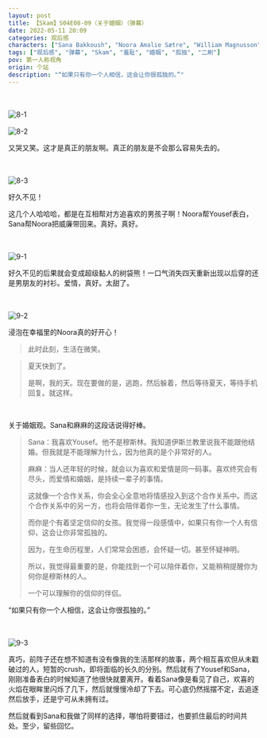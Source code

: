 ```yaml
---
layout: post
title: 【Skam】S04E08-09（关于婚姻）（弹幕）
date: 2022-05-11 20:09
categories: 观后感
characters: ["Sana Bakkoush", "Noora Amalie Sætre", "William Magnusson"]
tags: ["观后感", "弹幕", "Skam", "羞耻", "婚姻", "孤独", "二刷"]
pov: 第一人称视角
origin: 个站
description: "“如果只有你一个人相信，这会让你很孤独的。”"
---
```


<br><br>
![8-1](https://github.com/junesirius/junesirius.github.io/tree/master/assets/images/Skam/Skam4/Skam4-8-1.png)
<br><br>
![8-2](https://github.com/junesirius/junesirius.github.io/tree/master/assets/images/Skam/Skam4/Skam4-8-2.png)
<br>

又哭又笑。这才是真正的朋友啊。真正的朋友是不会那么容易失去的。

<br><br>
![8-3](https://github.com/junesirius/junesirius.github.io/tree/master/assets/images/Skam/Skam4/Skam4-8-3.png)
<br>

好久不见！

这几个人哈哈哈，都是在互相帮对方追喜欢的男孩子啊！Noora帮Yousef表白，Sana帮Noora把威廉带回来。真好。真好。

<br><br>
![9-1](https://github.com/junesirius/junesirius.github.io/tree/master/assets/images/Skam/Skam4/Skam4-9-1.png)
<br>

好久不见的后果就会变成超级黏人的树袋熊！一口气消失四天重新出现以后穿的还是男朋友的衬衫。爱情，真好。太甜了。

<br><br>
![9-2](https://github.com/junesirius/junesirius.github.io/tree/master/assets/images/Skam/Skam4/Skam4-9-2.png)
<br>

浸泡在幸福里的Noora真的好开心！

> 此时此刻，生活在微笑。

> 夏天快到了。
>
> 是啊，我的天。现在要做的是，逃跑，然后躲着，然后等待夏天，等待手机回复。就这样。

<br>

关于婚姻观。Sana和麻麻的这段话说得好棒。

> Sana：我喜欢Yousef。他不是穆斯林。我知道伊斯兰教里说我不能跟他结婚。但我就是不能理解为什么，因为他真的是个非常好的人。
>
> 麻麻：当人还年轻的时候，就会以为喜欢和爱情是同一码事。喜欢终究会有尽头，而爱情和婚姻，是持续一辈子的事情。
>
> 这就像一个合作关系，你会全心全意地将情感投入到这个合作关系中。而这个合作关系中的另一方，也将会陪伴着你一生，无论发生了什么事情。
>
> 而你是个有着坚定信仰的女孩。我觉得一段感情中，如果只有你一个人有信仰，这会让你非常孤独的。
>
> 因为，在生命历程里，人们常常会困惑，会怀疑一切。甚至怀疑神明。
>
> 所以，我觉得最重要的是，你能找到一个可以陪伴着你，又能稍稍提醒你为何你是穆斯林的人。
>
> 一个可以理解你的信仰的伴侣。

“如果只有你一个人相信，这会让你很孤独的。”

<br><br>
![9-3](https://github.com/junesirius/junesirius.github.io/tree/master/assets/images/Skam/Skam4/Skam4-9-3.png)
<br>

真巧，前阵子还在想不知道有没有像我的生活那样的故事，两个相互喜欢但从未戳破过的人，短暂的crush，即将面临的长久的分别。然后就有了Yousef和Sana，刚刚准备表白的时候知道了他很快就要离开。看着Sana像是看见了自己，欢喜的火焰在眼眸里闪烁了几下，然后就慢慢冷却了下去。可心底仍然摇摆不定，去追逐然后放手，还是宁可从未拥有过。

然后就看到Sana和我做了同样的选择，哪怕将要错过，也要抓住最后的时间共处。至少，留些回忆。
